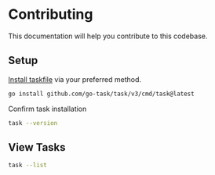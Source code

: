 # Contributing

This documentation will help you contribute to this codebase.

## Setup

[Install taskfile](https://taskfile.dev/docs/installation) via your preferred method.

```bash
go install github.com/go-task/task/v3/cmd/task@latest
```

Confirm task installation

```bash
task --version
```

## View Tasks

```bash
task --list
```
